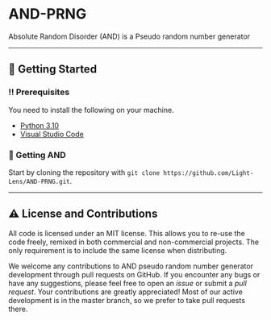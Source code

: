 # AND-PRNG
Absolute Random Disorder (AND) is a Pseudo random number generator

***

## :toolbox: Getting Started
### :bangbang: Prerequisites
You need to install the following on your machine.
- [Python 3.10](https://www.python.org/downloads/release/python-3109/)
- [Visual Studio Code](https://code.visualstudio.com/)

### :pencil: Getting AND
Start by cloning the repository with `git clone https://github.com/Light-Lens/AND-PRNG.git`.

***

## :warning: License and Contributions
All code is licensed under an MIT license. This allows you to re-use the code freely, remixed in both commercial and non-commercial projects. The only requirement is to include the same license when distributing.

We welcome any contributions to AND pseudo random number generator development through pull requests on GitHub. If you encounter any bugs or have any suggestions, please feel free to open an _issue_ or submit a _pull request_. Your contributions are greatly appreciated! Most of our active development is in the master branch, so we prefer to take pull requests there.
